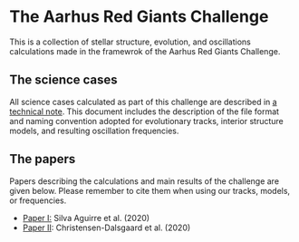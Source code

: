 # The Aarhus Red Giants Challenge

This is a collection of stellar structure, evolution, and oscillations calculations made in the framewrok of the Aarhus Red Giants Challenge.


## The science cases

All science cases calculated as part of this challenge are described in [a technical note](https://github.com/vsilvagui/aarhus_RG_challenge/blob/master/Science_cases_The_Aarhus_red_giants_challenge.pdf). This document includes the description of the file format and naming convention adopted for evolutionary tracks, interior structure models, and resulting oscillation frequencies.


## The papers

Papers describing the calculations and main results of the challenge are given below. Please remember to cite them when using our tracks, models, or frequencies.

* [Paper I:](https://ui.adsabs.harvard.edu/abs/2019arXiv191204909S/abstract) Silva Aguirre et al. (2020)
* [Paper II](https://ui.adsabs.harvard.edu/abs/2020arXiv200202816C/abstract): Christensen-Dalsgaard et al. (2020)
